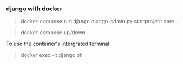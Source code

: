 ### django with docker

> docker-compose run django django-admin.py startproject core .

> docker-compose up/down

To use the container's intergrated terminal
> docker exec -it django sh  
